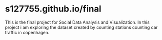 # s127755.github.io/final

This is the final project for Social Data Analysis and Visualization.
In this project i am exploring the dataset created by counting stations counting car traffic in copenhagen.
